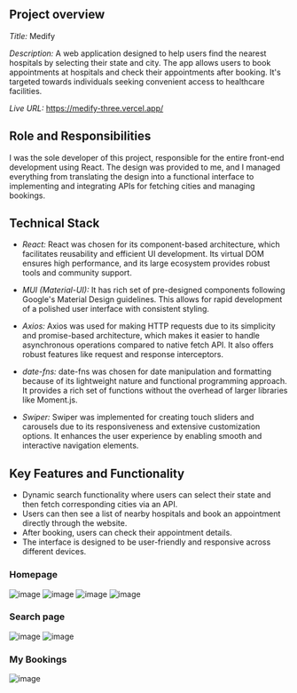## Project overview
*Title:* Medify

*Description:* A web application designed to help users find the nearest hospitals by selecting their state and city. The app allows users to book appointments at hospitals and check their appointments after booking. It's targeted towards individuals seeking convenient access to healthcare facilities.

*Live URL:* https://medify-three.vercel.app/

## Role and Responsibilities
I was the sole developer of this project, responsible for the entire front-end development using React. The design was provided to me, and I managed everything from translating the design into a functional interface to implementing and integrating APIs for fetching cities and managing bookings.

## Technical Stack
- *React:* React was chosen for its component-based architecture, which facilitates reusability and efficient UI development. Its virtual DOM ensures high performance, and its large ecosystem provides robust tools and community support.
  
- *MUI (Material-UI):* It has rich set of pre-designed components following Google's Material Design guidelines. This allows for rapid development of a polished user interface with consistent styling.
  
- *Axios:* Axios was used for making HTTP requests due to its simplicity and promise-based architecture, which makes it easier to handle asynchronous operations compared to native fetch API. It also offers robust features like request and response interceptors.
  
- *date-fns:* date-fns was chosen for date manipulation and formatting because of its lightweight nature and functional programming approach. It provides a rich set of functions without the overhead of larger libraries like Moment.js.
  
- *Swiper:* Swiper was implemented for creating touch sliders and carousels due to its responsiveness and extensive customization options. It enhances the user experience by enabling smooth and interactive navigation elements.

## Key Features and Functionality
- Dynamic search functionality where users can select their state and then fetch corresponding cities via an API.
- Users can then see a list of nearby hospitals and book an appointment directly through the website.
- After booking, users can check their appointment details.
- The interface is designed to be user-friendly and responsive across different devices.

### Homepage
![image](https://github.com/SHUBHAM-126/Medify/assets/73948769/d68ec305-13f9-4f01-b023-18320283f389)
![image](https://github.com/SHUBHAM-126/Medify/assets/73948769/ffca6e93-f747-45db-bde6-f03b30c80d4c)
![image](https://github.com/SHUBHAM-126/Medify/assets/73948769/69324b30-502f-4e7d-a4d4-e63a40379cbb)
![image](https://github.com/SHUBHAM-126/Medify/assets/73948769/a608d395-78cb-45d5-bd22-7943b1190254)

### Search page
![image](https://github.com/SHUBHAM-126/Medify/assets/73948769/de3cd9c2-3920-47af-bb92-2de4353a7506)
![image](https://github.com/SHUBHAM-126/Medify/assets/73948769/e96f4ddb-63b6-4fb0-a671-0a488779857d)

### My Bookings
![image](https://github.com/SHUBHAM-126/Medify/assets/73948769/adcc0112-3105-4049-919d-80c9236ca66b)

